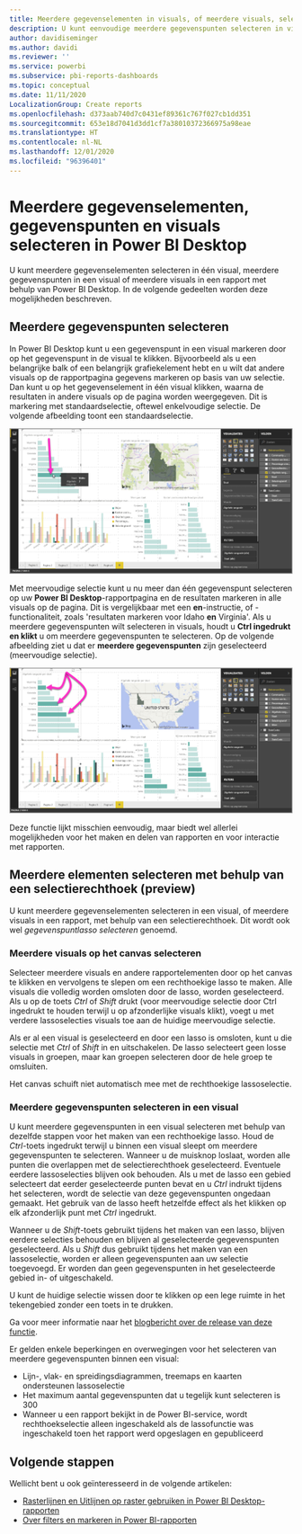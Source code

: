 ```yaml
---
title: Meerdere gegevenselementen in visuals, of meerdere visuals, selecteren in Power BI Desktop
description: U kunt eenvoudige meerdere gegevenspunten selecteren in visuals in Power BI Desktop met CTRL+klik
author: davidiseminger
ms.author: davidi
ms.reviewer: ''
ms.service: powerbi
ms.subservice: pbi-reports-dashboards
ms.topic: conceptual
ms.date: 11/11/2020
LocalizationGroup: Create reports
ms.openlocfilehash: d373aab740d7c0431ef89361c767f027cb1dd351
ms.sourcegitcommit: 653e18d7041d3dd1cf7a38010372366975a98eae
ms.translationtype: HT
ms.contentlocale: nl-NL
ms.lasthandoff: 12/01/2020
ms.locfileid: "96396401"
---
```

# <a name="multi-select-data-elements-data-points-and-visuals-in-power-bi-desktop"></a>Meerdere gegevenselementen, gegevenspunten en visuals selecteren in Power BI Desktop

U kunt meerdere gegevenselementen selecteren in één visual, meerdere gegevenspunten in een visual of meerdere visuals in een rapport met behulp van Power BI Desktop. In de volgende gedeelten worden deze mogelijkheden beschreven.

## <a name="select-multiple-data-points"></a>Meerdere gegevenspunten selecteren

In Power BI Desktop kunt u een gegevenspunt in een visual markeren door op het gegevenspunt in de visual te klikken. Bijvoorbeeld als u een belangrijke balk of een belangrijk grafiekelement hebt en u wilt dat andere visuals op de rapportpagina gegevens markeren op basis van uw selectie. Dan kunt u op het gegevenselement in één visual klikken, waarna de resultaten in andere visuals op de pagina worden weergegeven. Dit is markering met standaardselectie, oftewel enkelvoudige selectie. De volgende afbeelding toont een standaardselectie. 

![Eén gegevenspunt geselecteerd](media/desktop-multi-select/multi-select_01.png)

Met meervoudige selectie kunt u nu meer dan één gegevenspunt selecteren op uw **Power BI Desktop**-rapportpagina en de resultaten markeren in alle visuals op de pagina. Dit is vergelijkbaar met een **en**-instructie, of -functionaliteit, zoals 'resultaten markeren voor Idaho **en** Virginia'. Als u meerdere gegevenspunten wilt selecteren in visuals, houdt u **Ctrl ingedrukt en klikt** u om meerdere gegevenspunten te selecteren. Op de volgende afbeelding ziet u dat er **meerdere gegevenspunten** zijn geselecteerd (meervoudige selectie).

![Meerdere gegevenspunten geselecteerd](media/desktop-multi-select/multi-select_02.png)

Deze functie lijkt misschien eenvoudig, maar biedt wel allerlei mogelijkheden voor het maken en delen van rapporten en voor interactie met rapporten. 

## <a name="select-multiple-elements-using-rectangle-select-preview"></a>Meerdere elementen selecteren met behulp van een selectierechthoek (preview)

U kunt meerdere gegevenselementen selecteren in een visual, of meerdere visuals in een rapport, met behulp van een selectierechthoek. Dit wordt ook wel *gegevenspuntlasso selecteren* genoemd. 

### <a name="select-multiple-visuals-on-the-canvas"></a>Meerdere visuals op het canvas selecteren

Selecteer meerdere visuals en andere rapportelementen door op het canvas te klikken en vervolgens te slepen om een rechthoekige lasso te maken. Alle visuals die volledig worden omsloten door de lasso, worden geselecteerd. Als u op de toets *Ctrl* of *Shift* drukt (voor meervoudige selectie door Ctrl ingedrukt te houden terwijl u op afzonderlijke visuals klikt), voegt u met verdere lassoselecties visuals toe aan de huidige meervoudige selectie. 

Als er al een visual is geselecteerd en door een lasso is omsloten, kunt u die selectie met *Ctrl* of *Shift* in en uitschakelen. De lasso selecteert geen losse visuals in groepen, maar kan groepen selecteren door de hele groep te omsluiten.

Het canvas schuift niet automatisch mee met de rechthoekige lassoselectie. 

### <a name="select-multiple-data-points-in-a-visual"></a>Meerdere gegevenspunten selecteren in een visual

U kunt meerdere gegevenspunten in een visual selecteren met behulp van dezelfde stappen voor het maken van een rechthoekige lasso. Houd de *Ctrl*-toets ingedrukt terwijl u binnen een visual sleept om meerdere gegevenspunten te selecteren. Wanneer u de muisknop loslaat, worden alle punten die overlappen met de selectierechthoek geselecteerd. Eventuele eerdere lassoselecties blijven ook behouden. Als u met de lasso een gebied selecteert dat eerder geselecteerde punten bevat en u *Ctrl* indrukt tijdens het selecteren, wordt de selectie van deze gegevenspunten ongedaan gemaakt. Het gebruik van de lasso heeft hetzelfde effect als het klikken op elk afzonderlijk punt met *Ctrl* ingedrukt. 

Wanneer u de *Shift*-toets gebruikt tijdens het maken van een lasso, blijven eerdere selecties behouden en blijven al geselecteerde gegevenspunten geselecteerd. Als u *Shift* dus gebruikt tijdens het maken van een lassoselectie, worden er alleen gegevenspunten aan uw selectie toegevoegd. Er worden dan geen gegevenspunten in het geselecteerde gebied in- of uitgeschakeld.

U kunt de huidige selectie wissen door te klikken op een lege ruimte in het tekengebied zonder een toets in te drukken.

Ga voor meer informatie naar het [blogbericht over de release van deze functie](https://powerbi.microsoft.com/blog/power-bi-desktop-august-2020-feature-summary/#_Data_point).

Er gelden enkele beperkingen en overwegingen voor het selecteren van meerdere gegevenspunten binnen een visual:

* Lijn-, vlak- en spreidingsdiagrammen, treemaps en kaarten ondersteunen lassoselectie
* Het maximum aantal gegevenspunten dat u tegelijk kunt selecteren is 300
* Wanneer u een rapport bekijkt in de Power BI-service, wordt rechthoekselectie alleen ingeschakeld als de lassofunctie was ingeschakeld toen het rapport werd opgeslagen en gepubliceerd

## <a name="next-steps"></a>Volgende stappen

Wellicht bent u ook geïnteresseerd in de volgende artikelen:

* [Rasterlijnen en Uitlijnen op raster gebruiken in Power BI Desktop-rapporten](desktop-gridlines-snap-to-grid.md)
* [Over filters en markeren in Power BI-rapporten](power-bi-reports-filters-and-highlighting.md)

